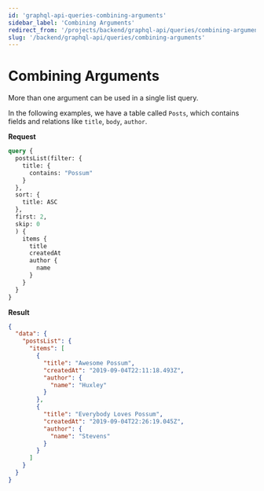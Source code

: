 ```yaml
---
id: 'graphql-api-queries-combining-arguments'
sidebar_label: 'Combining Arguments'
redirect_from: '/projects/backend/graphql-api/queries/combining-arguments'
slug: '/backend/graphql-api/queries/combining-arguments'
---
```


# Combining Arguments

More than one argument can be used in a single list query.

In the following examples, we have a table called `Posts`, which contains fields and relations like `title`, `body`, `author`.

**Request**

```graphql
query {
  postsList(filter: {
    title: {
      contains: "Possum"
    }
  },
  sort: {
    title: ASC
  },
  first: 2,
  skip: 0
  ) {
    items {
      title
      createdAt
      author {
        name
      }
    }
  }
}
```

**Result**

```json
{
  "data": {
    "postsList": {
      "items": [
        {
          "title": "Awesome Possum",
          "createdAt": "2019-09-04T22:11:18.493Z",
          "author": {
            "name": "Huxley"
          }
        },
        {
          "title": "Everybody Loves Possum",
          "createdAt": "2019-09-04T22:26:19.045Z",
          "author": {
            "name": "Stevens"
          }
        }
      ]
    }
  }
}
```


